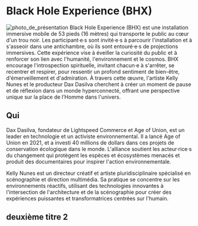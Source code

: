 # Black Hole Experience (BHX)
![photo_de_présentation](black_hole_photo_by_Jimmy_Hamelin)
Black Hole Experience (BHX) est une installation immersive mobile de 53 pieds (16 mètres) qui transporte le public au cœur d'un trou noir. Les participant·e·s sont invité·e·s à parcourir l'installation et à s'asseoir dans une antichambre, où ils sont entouré·e·s de projections immersives.
Cette expérience vise à éveiller la curiosité du public et à renforcer son lien avec l'humanité, l'environnement et le cosmos. BHX encourage l'introspection spirituelle, invitant chacun·e à s'arrêter, se recentrer et respirer, pour ressentir un profond sentiment de bien-être, d'émerveillement et d'admiration.
À travers cette œuvre, l'artiste Kelly Nunes et le producteur Dax Dasilva cherchent à créer un moment de pause et de réflexion dans un monde hyperconnecté, offrant une perspective unique sur la place de l’Homme dans l'univers.


## Qui
Dax Dasilva, fondateur de Lightspeed Commerce et Age of Union, est un leader en technologie et un activiste environnemental. Il a lancé Age of Union en 2021, et a investi 40 millions de dollars dans ces projets de conservation écologique dans le monde. L'alliance soutient les acteur·rice·s du changement qui protègent les espèces et écosystèmes menacés et produit des documentaires pour inspirer l'action environnementale.

Kelly Nunes est un directeur créatif et artiste pluridisciplinaire spécialisé en scénographie et direction multimédia. Sa pratique se concentre sur les environnements réactifs, utilisant des technologies innovantes à l'intersection de l'architecture et de la scénographie pour créer des expériences puissantes et transformatrices centrées sur l'humain.

## deuxième titre 2
